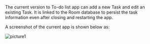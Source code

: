The current version to To-do list app can add a new Task and edit an existing Task. It is linked to the Room database to persist the task information even after closing and restarting the app. 

A screenshot of the current app is shown below as:

![picture1](https://raw.githubusercontent.com/Yiranluc/cs5520project/gh-pages/_posts/pictures/assignment_4_1.png)
